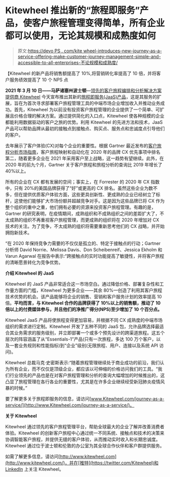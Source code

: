 # Kitewheel 推出新的“旅程即服务”产品，使客户旅程管理变得简单，所有企业都可以使用，无论其规模和成熟度如何

> 原文:[https://devo PS . com/kite wheel-introduces-new-journey-as-a-service-offering-make-customer-journey-management-simple-and-accessible-to-all-enterprises-不论规模和成熟度/](https://devops.com/kitewheel-introduces-new-journey-as-a-service-offering-to-make-customer-journey-management-simple-and-accessible-to-all-enterprises-regardless-of-size-and-maturity/)

【Kitewheel 的新产品将销售额提高了 10%,将营销转化率提高了 10 倍，并将客户服务绩效提高了 10 个 NPS 点

**2021 年 3 月 10 日——马萨诸塞州波士顿**—[领先的客户旅程编排和分析解决方案提供商 Kitewheel](https://kitewheel.com/) 今天宣布推出其新的[旅程即服务(JaaS)产品](http://www.kitewheel.com/journey-as-a-service/)，这是其服务的扩展，旨在为首次寻求部署客户旅程管理工具的中端市场企业增加收入并推动业务成功。首先，Kitewheel 为以前没有投资客户旅程管理的企业提供了一个简单、可扩展且价格合理的解决方案。通过提供简化的入口点，Kitewheel 使各种规模的企业都能利用数据驱动的客户之旅的优势。利用 Kitewheel 的先进方法和技术，JaaS 产品可以帮助品牌从最初的接触点到接触点、购买点、服务点和忠诚度点引导他们的客户。

去年展示了客户体验(CX)对每个企业的重要性。根据 Gartner 最近发布的[客户旅程分析市场指南](https://www.gartner.com/en/documents/3994800/market-guide-for-customer-journey-analytics)，客户旅程映射和自动化在 2020 年的品牌 CX 优先事项中排名第二，随着更多企业在 2021 年采用客户至上战略，这一趋势有望继续。此外，在 2020 年的前九个月，Gartner 关于客户旅程和旅程分析的查询比 2019 年增长了 40%以上。

所有的企业在 CX 都有发展的空间；事实上，在 Forrester 的 2020 年 CX 指数中，只有 20%的美国品牌获得了“好”或更高的 CX 排名。虽然这些企业为数不多，但在提供优质客户体验方面，这些更具创新性、更成熟的企业已经树立了标杆，这使他们能够扩大市场份额并超越竞争对手。这是因为这些品牌已将 CX 作为整个组织的重中之重，他们拥有必要的资源来投资客户旅程管理。有趣的是，Gartner 的研究表明，在疫情期间，成熟组织和不成熟组织之间的差距扩大了，不太成熟的组织不再重视客户旅程管理，而更成熟的组织将在 2020 年增加对 CX 技术的关注。为了竞争，不太成熟的组织将需要重新思考他们的 CX 战略，并开始拥抱新技术。

“在 2020 年保持竞争力需要的不仅仅是孤立的、特定于接触点的行动；Gartner 分析师 David Norrie、Melissa Davis、Don Scheibenreif、Jessica Ekholm 和 Varun Agarwal 在报告中表示:“跨接触点的实时功能提高了敏捷性，并将客户旅程的清晰愿景转化为竞争优势。

**介绍 Kitewheel 的 JaaS**

Kitewheel 的 JaaS 产品非常适合这一市场空白。通过降低价格、部署复杂性和工作量方面的门槛，Kitewheel 为更多企业——其余 80%—创造了利用其客户旅程技术优势的机会。该产品能够将企业的销售、营销和客户服务计划的效率提高 10 倍。**平均而言，与 Kitewheel 合作的品牌获得了 10%以上的销售额，推动了 10 倍以上的付费媒体参与，并且他们的净推广得分(NPS)至少增加了 10 个百分点。**

Kitewheel JaaS 产品将使旅程变得更加容易，并根据不同 CX 成熟度的中端市场组织的需求进行定制。Kitewheel 开发了五种不同的 JaaS 包，允许品牌选择最适合其业务需求的服务级别，并立即部署一个或多个预先设计的跨渠道旅程。这五个层次的阵容涵盖了从“Essentials-1”产品(只有一次旅程，多达 100 万个客户，以及一套业务规则和性能指标)到“企业”级别(无限旅程、用户、连接以及系统 API 访问)。

Kitewheel 总裁马克·史密斯表示:“随着旅程管理继续处于商业成功的前沿，我们认为所有企业，而不仅仅是顶级企业，都应该以可伸缩的价格访问我们的工具。“我们行业领先的产品也是在对客户旅程管理和分析的查询大幅增加的时候推出的，这凸显了旅程管理在各行各业的重要性，尤其是在许多企业继续经受新冠肺炎疫情风暴的时候。”

要了解更多关于旅程即服务的信息，请访问[www.Kitewheel.com/journey-as-a-service/](http://www.Kitewheel.com/journey-as-a-service/)。

**关于 Kitewheel**

Kitewheel 通过领先的客户旅程管理平台，帮助全球最大的企业了解并改善消费者体验。Kitewheel 的创新客户旅程中心通过统一不同系统、接触点和技术的决策来协调智能客户旅程，并提供无缝的客户体验，从而推动实时收入和长期忠诚度。Kitewheel 通过位于波士顿和伦敦的办公室为其全球合作伙伴和客户群提供服务。

如需了解更多信息，请访问[http://www.kitewheel.com](http://www.kitewheel.com/)，并在[推特](https://twitter.com/Kitewheel)和 [LinkedIn](https://www.linkedin.com/company/kitewheel/) 上关注 Kitewheel。